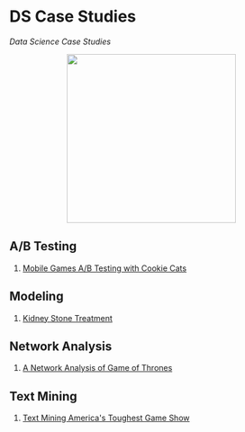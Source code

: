 # DS Case Studies
_Data Science Case Studies_

<p align="center">
  <img src="https://accesto.com/images/case_study_list.svg" height="300px">
</p>

## A/B Testing
1. [Mobile Games A/B Testing with Cookie Cats](https://github.com/vanessaaleung/ds-case-studies/tree/master/ab-testing/mobile-cookie-cats)

## Modeling
1. [Kidney Stone Treatment](https://github.com/vanessaaleung/ds-case-studies/tree/master/modeling/kidney-stone-treatment)

## Network Analysis
1. [A Network Analysis of Game of Thrones](https://github.com/vanessaaleung/ds-case-studies/tree/master/network-analysis/game-of-thrones)

## Text Mining
1. [Text Mining America's Toughest Game Show](https://github.com/vanessaaleung/ds-case-studies/tree/master/text-mining/jeopardy)
